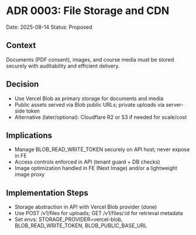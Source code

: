 # ADR 0003: File Storage and CDN

Date: 2025-08-14
Status: Proposed

## Context
Documents (PDF consent), images, and course media must be stored securely with auditability and efficient delivery.

## Decision
- Use Vercel Blob as primary storage for documents and media
- Public assets served via Blob public URLs; private uploads via server-side token
- Alternative (later/optional): Cloudflare R2 or S3 if needed for scale/cost

## Implications
- Manage BLOB_READ_WRITE_TOKEN securely on API host; never expose in FE
- Access controls enforced in API (tenant guard + DB checks)
- Image optimization handled in FE (Next Image) and/or a lightweight image proxy

## Implementation Steps
- Storage abstraction in API with Vercel Blob provider (done)
- Use POST /v1/files for uploads; GET /v1/files/:id for retrieval metadata
- Set envs: STORAGE_PROVIDER=vercel-blob, BLOB_READ_WRITE_TOKEN, BLOB_PUBLIC_BASE_URL

